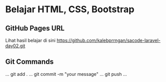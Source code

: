 # Belajar HTML, CSS, Bootstrap

## GitHub Pages URL
Lihat hasil belajar di sini
https://github.com/kalebprrngan/sacode-laravel-day02.git

## Git Commands
...
    git add .
...
    git commit -m "your message"
...
    git push
...
